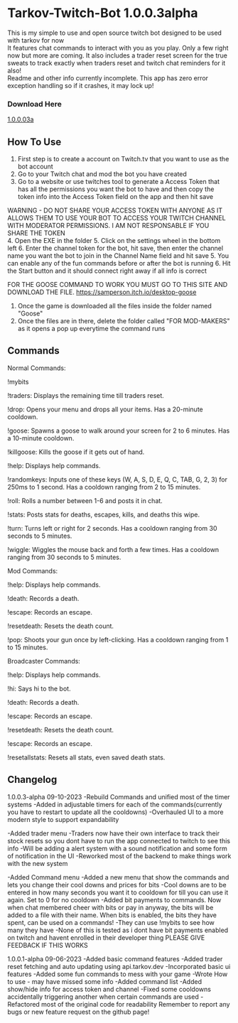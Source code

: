 # Tarkov-Twitch-Bot 1.0.0.3alpha

This is my simple to use and open source twitch bot designed to be used with tarkov for now  
It features chat commands to interact with you as you play. Only a few right now but more are coming. It also includes a trader reset screen for the true sweats to track exactly when traders reset and twitch chat reminders for it also!  
Readme and other info currently incomplete. This app has zero error exception handling so if it crashes, it may lock up!

### Download Here
[1.0.0.03a](https://github.com/sprollucy/Tarkov-Twitch-Bot-Working/releases/tag/1.0.0.03a)

## How To Use
1. First step is to create a account on Twitch.tv that you want to use as the bot account
2. Go to your Twitch chat and mod the bot you have created
3. Go to a website or use twitches tool to generate a Access Token that has all the permissions you want the bot to have
and then copy the token info into the Access Token field on the app and then hit save

WARNING - DO NOT SHARE YOUR ACCESS TOKEN WITH ANYONE AS IT ALLOWS THEM TO USE YOUR BOT TO ACCESS YOUR TWITCH CHANNEL WITH MODERATOR PERMISSIONS. I AM NOT RESPONSABLE IF YOU SHARE THE TOKEN   
4. Open the EXE in the folder
5. Click on the settings wheel in the bottom left
6. Enter the channel token for the bot, hit save, then enter the channel name you want the bot to join in the Channel Name field and hit save
5. You can enable any of the fun commands before or after the bot is running
6. Hit the Start button and it should connect right away if all info is correct

FOR THE GOOSE COMMAND TO WORK YOU MUST GO TO THIS SITE AND DOWNLOAD THE FILE.
https://samperson.itch.io/desktop-goose
1. Once the game is downloaded all the files inside the folder named "Goose"
2. Once the files are in there, delete the folder called "FOR MOD-MAKERS" as it opens a pop up everytime the command runs

## Commands
Normal Commands:

!mybits

!traders: Displays the remaining time till traders reset.

!drop: Opens your menu and drops all your items. Has a 20-minute cooldown.

!goose: Spawns a goose to walk around your screen for 2 to 6 minutes. Has a 10-minute cooldown.

!killgoose: Kills the goose if it gets out of hand.

!help: Displays help commands.

!randomkeys: Inputs one of these keys (W, A, S, D, E, Q, C, TAB, G, 2, 3) for 250ms to 1 second. Has a cooldown ranging from 2 to 15 minutes.

!roll: Rolls a number between 1-6 and posts it in chat.

!stats: Posts stats for deaths, escapes, kills, and deaths this wipe.

!turn: Turns left or right for 2 seconds. Has a cooldown ranging from 30 seconds to 5 minutes.

!wiggle: Wiggles the mouse back and forth a few times. Has a cooldown ranging from 30 seconds to 5 minutes.

Mod Commands:

!help: Displays help commands.

!death: Records a death.

!escape: Records an escape.

!resetdeath: Resets the death count.

!pop: Shoots your gun once by left-clicking. Has a cooldown ranging from 1 to 15 minutes.

Broadcaster Commands:

!help: Displays help commands.

!hi: Says hi to the bot.

!death: Records a death.

!escape: Records an escape.

!resetdeath: Resets the death count.

!escape: Records an escape.

!resetallstats: Resets all stats, even saved death stats.



## Changelog

1.0.0.3-alpha 09-10-2023
-Rebuild Commands and unified most of the timer systems
-Added in adjustable timers for each of the commands(currently you have to restart to update all the cooldowns)
-Overhauled UI to a more modern style to support expandability

-Added trader menu
	-Traders now have their own interface to track their stock resets so you dont have to run the app connected to twitch to see this info
	-Will be adding a alert system with a sound notification and some form of notification in the UI
-Reworked most of the backend to make things work with the new system

-Added Command menu
	-Added a new menu that show the commands and lets you change their cool downs and prices for bits
	-Cool downs are to be entered in how many seconds you want it to cooldown for till you can use it again. Set to 0 for no cooldown
	-Added bit payments to commands. Now when chat membered cheer with bits or pay in anyway, the bits will be added to a file with their name. When bits is enabled, the bits they have spent, can be used on a commands!
	-They can use !mybits to see how many they have
		-None of this is tested as i dont have bit payments enabled on twitch and havent enrolled in their developer thing PLEASE GIVE FEEDBACK IF THIS WORKS


1.0.0.1-alpha 09-06-2023
-Added basic command features
-Added trader reset fetching and auto updating using api.tarkov.dev
-Incorporated basic ui features
-Added some fun commands to mess with your game
-Wrote How to use - may have missed some info
-Added command list
-Added show/hide info for access token and channel
-Fixed some cooldowns accidentally triggering another when certain commands are used
-Refactored most of the original code for readability
Remember to report any bugs or new feature request on the github page!
